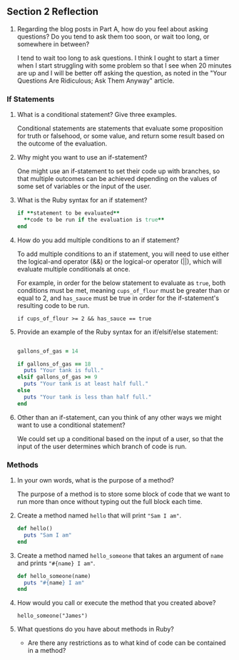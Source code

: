 ## Section 2 Reflection

1. Regarding the blog posts in Part A, how do you feel about asking questions? Do you tend to ask them too soon, or wait too long, or somewhere in between?

    I tend to wait too long to ask questions. I think I ought to start a timer when I start struggling with some problem so that I see when 20 minutes are up and I will be better off asking the question, as noted in the "Your Questions Are Ridiculous; Ask Them Anyway" article.

### If Statements

1. What is a conditional statement? Give three examples.

    Conditional statements are statements that evaluate some proposition for truth or falsehood, or some value, and return some result based on the outcome of the evaluation.

1. Why might you want to use an if-statement?

    One might use an if-statement to set their code up with branches, so that multiple outcomes can be achieved depending on the values of some set of variables or the input of the user.

1. What is the Ruby syntax for an if statement?

    ```ruby
    if **statement to be evaluated**
      **code to be run if the evaluation is true**
    end
    ```

1. How do you add multiple conditions to an if statement?

    To add multiple conditions to an if statement, you will need to use either the logical-and operator (&&) or the logical-or operator (||), which will evaluate multiple conditionals at once.

    For example, in order for the below statement to evaluate as `true`, both conditions must be met, meaning `cups_of_flour` must be greater than or equal to 2, and `has_sauce` must be true in order for the if-statement's resulting code to be run.

    `if cups_of_flour >= 2 && has_sauce == true`

1. Provide an example of the Ruby syntax for an if/elsif/else statement:

    ```ruby

    gallons_of_gas = 14

    if gallons_of_gas == 18
      puts "Your tank is full."
    elsif gallons_of_gas >= 9
      puts "Your tank is at least half full."
    else
      puts "Your tank is less than half full."
    end

    ```

1. Other than an if-statement, can you think of any other ways we might want to use a conditional statement?

    We could set up a conditional based on the input of a user, so that the input of the user determines which branch of code is run.

### Methods

1. In your own words, what is the purpose of a method?

    The purpose of a method is to store some block of code that we want to run more than once without typing out the full block each time.

1. Create a method named `hello` that will print `"Sam I am"`.

    ```ruby
    def hello()
      puts "Sam I am"
    end
    ```

1. Create a method named `hello_someone` that takes an argument of `name` and prints `"#{name} I am"`.

    ```ruby
    def hello_someone(name)
      puts "#{name} I am"
    end
    ```

1. How would you call or execute the method that you created above?

    `hello_someone("James")`

1. What questions do you have about methods in Ruby?

    * Are there any restrictions as to what kind of code can be contained in a method?
